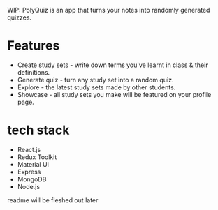 WIP: PolyQuiz is an app that turns your notes into randomly generated quizzes.

# Features
* Create study sets - write down terms you've learnt in class & their definitions.
* Generate quiz - turn any study set into a random quiz.
* Explore - the latest study sets made by other students.
* Showcase - all study sets you make will be featured on your profile page.

# tech stack
* React.js
* Redux Toolkit
* Material UI
* Express
* MongoDB
* Node.js

readme will be fleshed out later